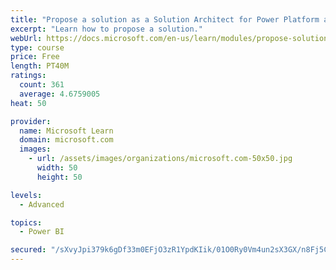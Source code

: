 ```yaml
---
title: "Propose a solution as a Solution Architect for Power Platform and Dynamics 365"
excerpt: "Learn how to propose a solution."
webUrl: https://docs.microsoft.com/en-us/learn/modules/propose-solution/
type: course
price: Free
length: PT40M
ratings:
  count: 361
  average: 4.6759005
heat: 50

provider:
  name: Microsoft Learn
  domain: microsoft.com
  images:
    - url: /assets/images/organizations/microsoft.com-50x50.jpg
      width: 50
      height: 50

levels:
  - Advanced

topics:
  - Power BI

secured: "/sXvyJpi379k6gDf33m0EFjO3zR1YpdKIik/01O0Ry0Vm4un2sX3GX/n8Fj5CuCZZ4tCQOmUm1N8zIYg5Nw+X4lVyGFaFA7+dot3oLPZ47gFRH0lFpLCwTtbtQP3ym4Aug35mhB7HiHawzNIunwZGV+FkS/SBm+38Qcqss3zdGGPKNMXw3pJgrgyjUJ9subVuiE45q8A2ZT+VuTR3yq5lJ7wTGVfPnNeX09K0x90wuOwsYXo/+U4FAMuhK/8XSC7D+XTjOyYfquLD/DmlYoutKgQOztKoT9FdcOh2YJodNxXTPj/ZXhE2cuD9ECu/mBpmNmsgXvOEvOd4l/L4nJO5T/xGEEmFQT0Xx8MUCcy9qnptQOTQjYO1F/82Lsp21OTS44Pmq5VbtzBXaa+/XLXK2mgCXiB0m/RHH2l165sKgU=;WTTSCobW/8trVTGwZ/+3Kw=="
---
```



